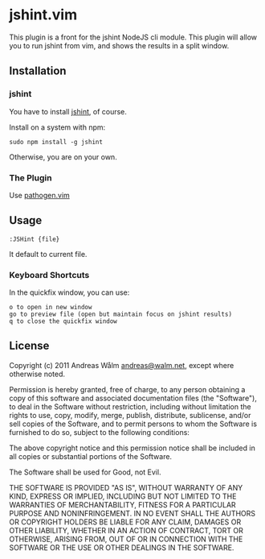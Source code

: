 # jshint.vim

This plugin is a front for the jshint NodeJS cli module.
This plugin will allow you to run jshint from vim, and shows the results in a split window.

## Installation


### jshint

You have to install [jshint](http://jshint.org/), of course.

Install on a system with npm:

    sudo npm install -g jshint

Otherwise, you are on your own.

### The Plugin

Use [pathogen.vim](https://github.com/vim-scripts/pathogen.vim)


## Usage

    :JSHint {file}

It default to current file.

### Keyboard Shortcuts

In the quickfix window, you can use:

    o to open in new window
    go to preview file (open but maintain focus on jshint results)
    q to close the quickfix window



## License

Copyright (c) 2011 Andreas Wålm <andreas@walm.net>, except where otherwise 
noted.

Permission is hereby granted, free of charge, to any person obtaining a copy of
this software and associated documentation files (the "Software"), to deal in
the Software without restriction, including without limitation the rights to
use, copy, modify, merge, publish, distribute, sublicense, and/or sell copies
of the Software, and to permit persons to whom the Software is furnished to do
so, subject to the following conditions:

The above copyright notice and this permission notice shall be included in all
copies or substantial portions of the Software.

The Software shall be used for Good, not Evil.

THE SOFTWARE IS PROVIDED "AS IS", WITHOUT WARRANTY OF ANY KIND, EXPRESS OR
IMPLIED, INCLUDING BUT NOT LIMITED TO THE WARRANTIES OF MERCHANTABILITY,
FITNESS FOR A PARTICULAR PURPOSE AND NONINFRINGEMENT. IN NO EVENT SHALL THE
AUTHORS OR COPYRIGHT HOLDERS BE LIABLE FOR ANY CLAIM, DAMAGES OR OTHER
LIABILITY, WHETHER IN AN ACTION OF CONTRACT, TORT OR OTHERWISE, ARISING FROM,
OUT OF OR IN CONNECTION WITH THE SOFTWARE OR THE USE OR OTHER DEALINGS IN THE
SOFTWARE.

